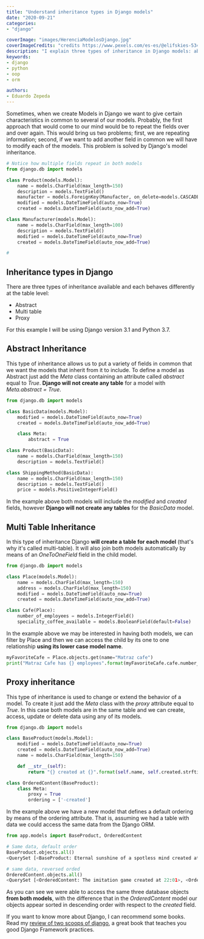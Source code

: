 ```yaml
---
title: "Understand inheritance types in Django models"
date: "2020-09-21"
categories:
- "django"

coverImage: "images/HerenciaModelosDjango.jpg"
coverImageCredits: "credits https://www.pexels.com/es-es/@elifskies-53441403/"
description: "I explain three types of inheritance in Django models: abstract, multi-table and proxy, as well as their characteristics and syntax."
keywords:
- django
- python
- oop
- orm

authors:
- Eduardo Zepeda
---
```


Sometimes, when we create Models in Django we want to give certain characteristics in common to several of our models. Probably, the first approach that would come to our mind would be to repeat the fields over and over again. This would bring us two problems; first, we are repeating information; second, if we want to add another field in common we will have to modify each of the models. This problem is solved by Django's model inheritance.

```python
# Notice how multiple fields repeat in both models
from django.db import models

class Product(models.Model):
    name = models.CharField(max_length=150)
    description = models.TextField()
    manufacter = models.ForeignKey(Manufacter, on_delete=models.CASCADE)
    modified = models.DateTimeField(auto_now=True)
    created = models.DateTimeField(auto_now_add=True)

class Manufacturer(models.Model):
    name = models.CharField(max_length=100)
    description = models.TextField()
    modified = models.DateTimeField(auto_now=True)
    created = models.DateTimeField(auto_now_add=True)

# 
```

## Inheritance types in Django

There are three types of inheritance available and each behaves differently at the table level:

* Abstract
* Multi table
* Proxy

For this example I will be using Django version 3.1 and Python 3.7.

## Abstract Inheritance

This type of inheritance allows us to put a variety of fields in common that we want the models that inherit from it to include. To define a model as Abstract just add the _Meta_ class containing an attribute called _abstract_ equal to _True_. **Django will not create any table** for a model with _Meta.abstract = True_.

```python
from django.db import models

class BasicData(models.Model):
    modified = models.DateTimeField(auto_now=True)
    created = models.DateTimeField(auto_now_add=True)

    class Meta:
        abstract = True

class Product(BasicData):
    name = models.CharField(max_length=150)
    description = models.TextField()

class ShippingMethod(BasicData):
    name = models.CharField(max_length=150)
    description = models.TextField()
    price = models.PositiveIntegerField()
```

In the example above both models will include the _modified_ and _created_ fields, however **Django will not create any tables** for the _BasicData_ model.

## Multi Table Inheritance

In this type of inheritance Django **will create a table for each model** (that's why it's called multi-table). It will also join both models automatically by means of an _OneToOneField_ field in the child model.

```python
from django.db import models

class Place(models.Model):
    name = models.CharField(max_length=150)
    address = models.CharField(max_length=150)
    modified = models.DateTimeField(auto_now=True)
    created = models.DateTimeField(auto_now_add=True)

class Cafe(Place):
    number_of_employees = models.IntegerField()
    speciality_coffee_available = models.BooleanField(default=False)
```

In the example above we may be interested in having both models, we can filter by Place and then we can access the child by its one to one relationship **using its lower case model name**.

```python
myFavoriteCafe = Place.objects.get(name="Matraz cafe")
print("Matraz Cafe has {} employees".format(myFavoriteCafe.cafe.number_of_employees))
```

## Proxy inheritance

This type of inheritance is used to change or extend the behavior of a model. To create it just add the _Meta_ class with the _proxy_ attribute equal to _True_. In this case both models are in the same table and we can create, access, update or delete data using any of its models.

```python
from django.db import models

class BaseProduct(models.Model):
    modified = models.DateTimeField(auto_now=True)
    created = models.DateTimeField(auto_now_add=True)
    name = models.CharField(max_length=150)

    def __str__(self):
        return "{} created at {}".format(self.name, self.created.strftime("%H:%M")) 

class OrderedContent(BaseProduct):
    class Meta:
        proxy = True
        ordering = ['-created']
```

In the example above we have a new model that defines a default ordering by means of the ordering attribute. That is, assuming we had a table with data we could access the same data from the Django ORM.

```python
from app.models import BaseProduct, OrderedContent

# Same data, default order
BaseProduct.objects.all()
<QuerySet [<BaseProduct: Eternal sunshine of a spotless mind created at 21:59>, <BaseProduct: Arrival created at 22:00>, <BaseProduct: The imitation game created at 22:01>]>

# same data, reversed orded
OrderedContent.objects.all()
<QuerySet [<OrderedContent: The imitation game created at 22:01>, <OrderedContent: Arrival created at 22:00>, <OrderedContent: Eternal sunshine of a spotless mind created at 21:59>]>
```

As you can see we were able to access the same three database objects **from both models**, with the difference that in the _OrderedContent_ model our objects appear sorted in descending order with respect to the _created_ field.

If you want to know more about Django, I can recommend some books. Read my [review of two scoops of django](/en/the-best-django-book-two-scoops-of-django-review/), a great book that teaches you good Django Framework practices.